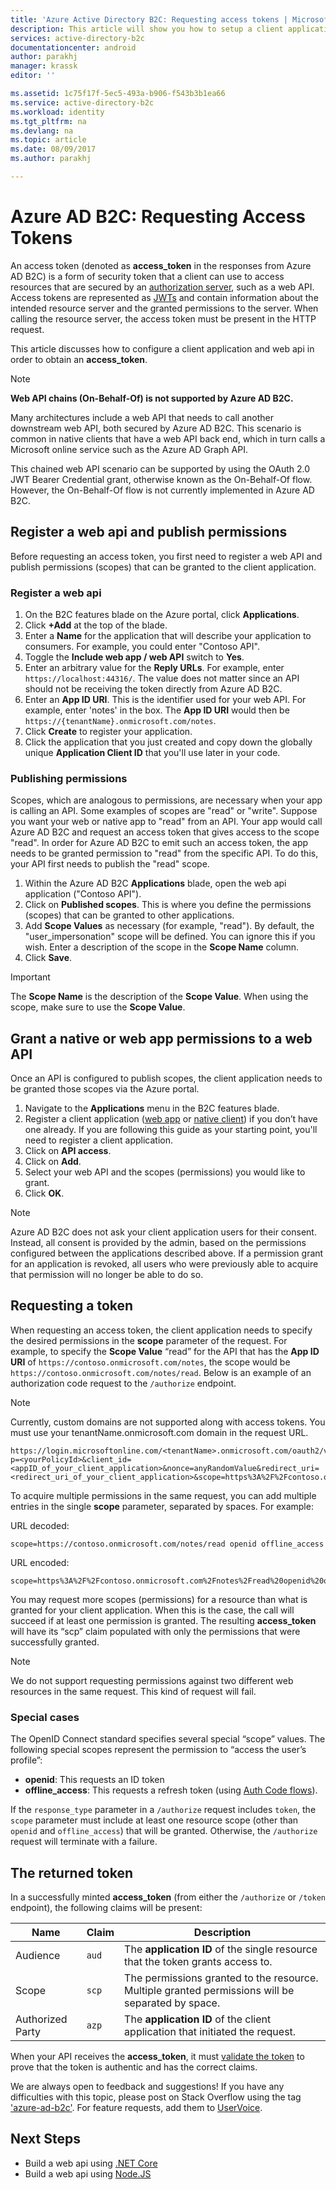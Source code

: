 ```yaml
---
title: 'Azure Active Directory B2C: Requesting access tokens | Microsoft Docs'
description: This article will show you how to setup a client application and acquire an access token.
services: active-directory-b2c
documentationcenter: android
author: parakhj
manager: krassk
editor: ''

ms.assetid: 1c75f17f-5ec5-493a-b906-f543b3b1ea66
ms.service: active-directory-b2c
ms.workload: identity
ms.tgt_pltfrm: na
ms.devlang: na
ms.topic: article
ms.date: 08/09/2017
ms.author: parakhj

---
```

# Azure AD B2C: Requesting Access Tokens

An access token (denoted as **access\_token** in the responses from Azure AD B2C) is a form of security token that a client can use to access resources that are secured by an [authorization server](https://docs.microsoft.com/azure/active-directory-b2c/active-directory-b2c-reference-protocols#the-basics), such as a web API. Access tokens are represented as [JWTs](https://docs.microsoft.com/azure/active-directory-b2c/active-directory-b2c-reference-tokens#types-of-tokens) and contain information about the intended resource server and the granted permissions to the server. When calling the resource server, the access token must be present in the HTTP request.

This article discusses how to configure a client application and web api in order to obtain an **access\_token**.

> [!NOTE]
> **Web API chains (On-Behalf-Of) is not supported by Azure AD B2C.**
>
> Many architectures include a web API that needs to call another downstream web API, both secured by Azure AD B2C. This scenario is common in native clients that have a web API back end, which in turn calls a Microsoft online service such as the Azure AD Graph API.
>
> This chained web API scenario can be supported by using the OAuth 2.0 JWT Bearer Credential grant, otherwise known as the On-Behalf-Of flow. However, the On-Behalf-Of flow is not currently implemented in Azure AD B2C.

## Register a web api and publish permissions

Before requesting an access token, you first need to register a web API and publish permissions (scopes) that can be granted to the client application.

### Register a web api

1. On the B2C features blade on the Azure portal, click **Applications**.
1. Click **+Add** at the top of the blade.
1. Enter a **Name** for the application that will describe your application to consumers. For example, you could enter "Contoso API".
1. Toggle the **Include web app / web API** switch to **Yes**.
1. Enter an arbitrary value for the **Reply URLs**. For example, enter `https://localhost:44316/`. The value does not matter since an API should not be receiving the token directly from Azure AD B2C.
1. Enter an **App ID URI**. This is the identifier used for your web API. For example, enter 'notes' in the box. The **App ID URI** would then be `https://{tenantName}.onmicrosoft.com/notes`.
1. Click **Create** to register your application.
1. Click the application that you just created and copy down the globally unique **Application Client ID** that you'll use later in your code.

### Publishing permissions

Scopes, which are analogous to permissions, are necessary when your app is calling an API. Some examples of scopes are "read" or "write". Suppose you want your web or native app to "read" from an API. Your app would call Azure AD B2C and request an access token that gives access to the scope "read". In order for Azure AD B2C to emit such an access token, the app needs to be granted permission to "read" from the specific API. To do this, your API first needs to publish the "read" scope.

1. Within the Azure AD B2C **Applications** blade, open the web api application ("Contoso API").
1. Click on **Published scopes**. This is where you define the permissions (scopes) that can be granted to other applications.
1. Add **Scope Values** as necessary (for example, "read"). By default, the "user_impersonation" scope will be defined. You can ignore this if you wish. Enter a description of the scope in the **Scope Name** column.
1. Click **Save**.

> [!IMPORTANT]
> The **Scope Name** is the description of the **Scope Value**. When using the scope, make sure to use the **Scope Value**.

## Grant a native or web app permissions to a web API

Once an API is configured to publish scopes, the client application needs to be granted those scopes via the Azure portal.

1. Navigate to the **Applications** menu in the B2C features blade.
1. Register a client application ([web app](active-directory-b2c-app-registration.md#register-a-web-app) or [native client](active-directory-b2c-app-registration.md#register-a-mobile-or-native-app)) if you don’t have one already. If you are following this guide as your starting point, you'll need to register a client application.
1. Click on **API access**.
1. Click on **Add**.
1. Select your web API and the scopes (permissions) you would like to grant.
1. Click **OK**.

> [!NOTE]
> Azure AD B2C does not ask your client application users for their consent. Instead, all consent is provided by the admin, based on the permissions configured between the applications described above. If a permission grant for an application is revoked, all users who were previously able to acquire that permission will no longer be able to do so.

## Requesting a token

When requesting an access token, the client application needs to specify the desired permissions in the **scope** parameter of the request. For example, to specify the **Scope Value** “read” for the API that has the **App ID URI** of `https://contoso.onmicrosoft.com/notes`, the scope would be `https://contoso.onmicrosoft.com/notes/read`. Below is an example of an authorization code request to the `/authorize` endpoint.

> [!NOTE]
> Currently, custom domains are not supported along with access tokens. You must use your tenantName.onmicrosoft.com domain in the request URL.

```
https://login.microsoftonline.com/<tenantName>.onmicrosoft.com/oauth2/v2.0/authorize?p=<yourPolicyId>&client_id=<appID_of_your_client_application>&nonce=anyRandomValue&redirect_uri=<redirect_uri_of_your_client_application>&scope=https%3A%2F%2Fcontoso.onmicrosoft.com%2Fnotes%2Fread&response_type=code 
```

To acquire multiple permissions in the same request, you can add multiple entries in the single **scope** parameter, separated by spaces. For example:

URL decoded:

```
scope=https://contoso.onmicrosoft.com/notes/read openid offline_access
```

URL encoded:

```
scope=https%3A%2F%2Fcontoso.onmicrosoft.com%2Fnotes%2Fread%20openid%20offline_access
```

You may request more scopes (permissions) for a resource than what is granted for your client application. When this is the case, the call will succeed if at least one permission is granted. The resulting **access\_token** will have its “scp” claim populated with only the permissions that were successfully granted.

> [!NOTE] 
> We do not support requesting permissions against two different web resources in the same request. This kind of request will fail.

### Special cases

The OpenID Connect standard specifies several special “scope” values. The following special scopes represent the permission to “access the user’s profile”:

* **openid**: This requests an ID token
* **offline\_access**: This requests a refresh token (using [Auth Code flows](active-directory-b2c-reference-oauth-code.md)).

If the `response_type` parameter in a `/authorize` request includes `token`, the `scope` parameter must include at least one resource scope (other than `openid` and `offline_access`) that will be granted. Otherwise, the `/authorize` request will terminate with a failure.

## The returned token

In a successfully minted **access\_token** (from either the `/authorize` or `/token` endpoint), the following claims will be present:

| Name | Claim | Description |
| --- | --- | --- |
|Audience |`aud` |The **application ID** of the single resource that the token grants access to. |
|Scope |`scp` |The permissions granted to the resource. Multiple granted permissions will be separated by space. |
|Authorized Party |`azp` |The **application ID** of the client application that initiated the request. |

When your API receives the **access\_token**, it must [validate the token](active-directory-b2c-reference-tokens.md) to prove that the token is authentic and has the correct claims.

We are always open to feedback and suggestions! If you have any difficulties with this topic, please post on Stack Overflow using the tag ['azure-ad-b2c'](https://stackoverflow.com/questions/tagged/azure-ad-b2c). For feature requests, add them to [UserVoice](https://feedback.azure.com/forums/169401-azure-active-directory/category/160596-b2c).

## Next Steps

* Build a web api using [.NET Core](https://github.com/Azure-Samples/active-directory-b2c-dotnetcore-webapi)
* Build a web api using [Node.JS](https://github.com/Azure-Samples/active-directory-b2c-javascript-nodejs-webapi)
